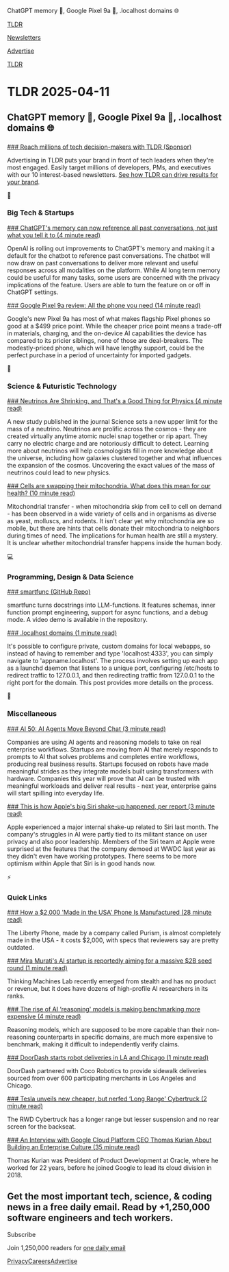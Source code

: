 ChatGPT memory 🤖, Google Pixel 9a 📱, .localhost domains 🌐

[TLDR](/)

[Newsletters](/newsletters)

[Advertise](https://advertise.tldr.tech/)

[TLDR](/)

# TLDR 2025-04-11

## ChatGPT memory 🤖, Google Pixel 9a 📱, .localhost domains 🌐

### 

[### Reach millions of tech decision-makers with TLDR (Sponsor)](https://advertise.tldr.tech/?utm_source=tldr&amp;utm_medium=newsletter&amp;utm_campaign=primary04182025)

Advertising in TLDR puts your brand in front of tech leaders when they're most engaged. Easily target millions of developers, PMs, and executives with our 10 interest-based newsletters. [See how TLDR can drive results for your brand](https://advertise.tldr.tech/?utm_source=tldr&utm_medium=newsletter&utm_campaign=primary04182025).

📱

### Big Tech & Startups

[### ChatGPT's memory can now reference all past conversations, not just what you tell it to (4 minute read)](https://venturebeat.com/ai/chatgpts-memory-can-now-reference-all-past-conversations-not-just-what-you-tell-it-to/?utm_source=tldrnewsletter)

OpenAI is rolling out improvements to ChatGPT's memory and making it a default for the chatbot to reference past conversations. The chatbot will now draw on past conversations to deliver more relevant and useful responses across all modalities on the platform. While AI long term memory could be useful for many tasks, some users are concerned with the privacy implications of the feature. Users are able to turn the feature on or off in ChatGPT settings.

[### Google Pixel 9a review: All the phone you need (14 minute read)](https://arstechnica.com/gadgets/2025/04/google-pixel-9a-review-all-the-phone-you-need/?utm_source=tldrnewsletter)

Google's new Pixel 9a has most of what makes flagship Pixel phones so good at a $499 price point. While the cheaper price point means a trade-off in materials, charging, and the on-device AI capabilities the device has compared to its pricier siblings, none of those are deal-breakers. The modestly-priced phone, which will have lengthy support, could be the perfect purchase in a period of uncertainty for imported gadgets.

🚀

### Science & Futuristic Technology

[### Neutrinos Are Shrinking, and That's a Good Thing for Physics (4 minute read)](https://www.nytimes.com/2025/04/10/science/neutrinos-mass-physics.html?unlocked_article_code=1.-k4.kjnl.NuiCUYpP0f3_&amp;smid=url-share&amp;utm_source=tldrnewsletter)

A new study published in the journal Science sets a new upper limit for the mass of a neutrino. Neutrinos are prolific across the cosmos - they are created virtually anytime atomic nuclei snap together or rip apart. They carry no electric charge and are notoriously difficult to detect. Learning more about neutrinos will help cosmologists fill in more knowledge about the universe, including how galaxies clustered together and what influences the expansion of the cosmos. Uncovering the exact values of the mass of neutrinos could lead to new physics.

[### Cells are swapping their mitochondria. What does this mean for our health? (10 minute read)](https://www.nature.com/articles/d41586-025-01064-5?utm_source=tldrnewsletter)

Mitochondrial transfer - when mitochondria skip from cell to cell on demand - has been observed in a wide variety of cells and in organisms as diverse as yeast, molluscs, and rodents. It isn't clear yet why mitochondria are so mobile, but there are hints that cells donate their mitochondria to neighbors during times of need. The implications for human health are still a mystery. It is unclear whether mitochondrial transfer happens inside the human body.

💻

### Programming, Design & Data Science

[### smartfunc (GitHub Repo)](https://github.com/koaning/smartfunc?utm_source=tldrnewsletter)

smartfunc turns docstrings into LLM-functions. It features schemas, inner function prompt engineering, support for async functions, and a debug mode. A video demo is available in the repository.

[### .localhost domains (1 minute read)](https://inclouds.space/localhost-domains?utm_source=tldrnewsletter)

It's possible to configure private, custom domains for local webapps, so instead of having to remember and type 'localhost:4333', you can simply navigate to 'appname.localhost'. The process involves setting up each app as a launchd daemon that listens to a unique port, configuring /etc/hosts to redirect traffic to 127.0.0.1, and then redirecting traffic from 127.0.0.1 to the right port for the domain. This post provides more details on the process.

🎁

### Miscellaneous

[### AI 50: AI Agents Move Beyond Chat (3 minute read)](https://www.sequoiacap.com/article/ai-50-2025/?utm_source=tldrnewsletter)

Companies are using AI agents and reasoning models to take on real enterprise workflows. Startups are moving from AI that merely responds to prompts to AI that solves problems and completes entire workflows, producing real business results. Startups focused on robots have made meaningful strides as they integrate models built using transformers with hardware. Companies this year will prove that AI can be trusted with meaningful workloads and deliver real results - next year, enterprise gains will start spilling into everyday life.

[### This is how Apple's big Siri shake-up happened, per report (3 minute read)](https://9to5mac.com/2025/04/10/this-is-how-apples-big-siri-shake-up-happened-per-report/?utm_source=tldrnewsletter)

Apple experienced a major internal shake-up related to Siri last month. The company's struggles in AI were partly tied to its militant stance on user privacy and also poor leadership. Members of the Siri team at Apple were surprised at the features that the company demoed at WWDC last year as they didn't even have working prototypes. There seems to be more optimism within Apple that Siri is in good hands now.

⚡

### Quick Links

[### How a $2,000 'Made in the USA' Phone Is Manufactured (28 minute read)](https://www.404media.co/how-a-2-000-made-in-the-usa-liberty-phone-phone-is-manufactured/?utm_source=tldrnewsletter)

The Liberty Phone, made by a company called Purism, is almost completely made in the USA - it costs $2,000, with specs that reviewers say are pretty outdated.

[### Mira Murati's AI startup is reportedly aiming for a massive $2B seed round (1 minute read)](https://techcrunch.com/2025/04/10/mira-muratis-ai-startup-is-reportedly-aiming-for-a-massive-2b-seed-round/?utm_source=tldrnewsletter)

Thinking Machines Lab recently emerged from stealth and has no product or revenue, but it does have dozens of high-profile AI researchers in its ranks.

[### The rise of AI ‘reasoning' models is making benchmarking more expensive (4 minute read)](https://techcrunch.com/2025/04/10/the-rise-of-ai-reasoning-models-is-making-benchmarking-more-expensive/?utm_source=tldrnewsletter)

Reasoning models, which are supposed to be more capable than their non-reasoning counterparts in specific domains, are much more expensive to benchmark, making it difficult to independently verify claims.

[### DoorDash starts robot deliveries in LA and Chicago (1 minute read)](https://www.engadget.com/transportation/doordash-starts-robot-deliveries-in-la-and-chicago-172358704.html?utm_source=tldrnewsletter)

DoorDash partnered with Coco Robotics to provide sidewalk deliveries sourced from over 600 participating merchants in Los Angeles and Chicago.

[### Tesla unveils new cheaper, but nerfed ‘Long Range' Cybertruck (2 minute read)](https://electrek.co/2025/04/10/tesla-unveils-cheaper-nerfed-long-range-cybertruck/?utm_source=tldrnewsletter)

The RWD Cybertruck has a longer range but lesser suspension and no rear screen for the backseat.

[### An Interview with Google Cloud Platform CEO Thomas Kurian About Building an Enterprise Culture (35 minute read)](https://stratechery.com/2025/an-interview-with-google-cloud-platform-ceo-thomas-kurian-about-building-an-enterprise-culture/?utm_source=tldrnewsletter)

Thomas Kurian was President of Product Development at Oracle, where he worked for 22 years, before he joined Google to lead its cloud division in 2018.

## Get the most important tech, science, & coding news in a free daily email. Read by +1,250,000 software engineers and tech workers.

Subscribe

Join 1,250,000 readers for [one daily email](/api/latest/tech)

[Privacy](/privacy)[Careers](https://jobs.ashbyhq.com/tldr.tech)[Advertise](/tech/advertise)